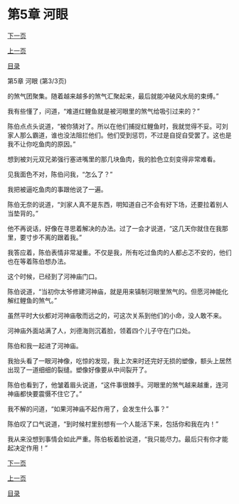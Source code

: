 <h1>第5章    河眼</h1>
            <div><p><a href="./15_%E7%AC%AC6%E7%AB%A0_%E8%A1%80%E6%89%8B%E5%8D%B0.md">下一页</a></p><p><a href="./13_%E7%AC%AC5%E7%AB%A0_%E6%B2%B3%E7%9C%BC.md">上一页</a></p><p><a href="../">目录</a></p></div>
            <div><p>第5章    河眼 (第3/3页)</p><p>的煞气团聚集。随着越来越多的煞气汇聚起来，最后就能冲破风水局的束缚。”</p><p>我有些懂了，问道，“难道红鲤鱼就是被河眼里的煞气给吸引过来的？”</p><p>陈伯点点头说道，“被你猜对了。所以在他们捕捉红鲤鱼时，我就觉得不妥。可刘家人那么霸道，谁也没法阻拦他们。他们受到惩罚，不过是自捉自受罢了。这也是我不让你吃鱼肉的原因。”</p><p>想到被刘元双兄弟强行塞进嘴里的那几块鱼肉，我的脸色立刻变得非常难看。</p><p>见我面色不对，陈伯问我，“怎么了？”</p><p>我把被逼吃鱼肉的事跟他说了一遍。</p><p>陈伯无奈的说道，“刘家人真不是东西，明知道自己不会有好下场，还要拉着别人当垫背的。”</p><p>他不再说话，好像在寻思着解决的办法。过了一会才说道，“这几天你就住在我那里，要寸步不离的跟着我。”</p><p>我答应着，陈伯表情非常凝重。不仅是我，所有吃过鱼肉的人都忐忑不安的，他们也在等着陈伯想办法。</p><p>这个时候，已经到了河神庙门口。</p><p>陈伯说道，“当初你太爷修建河神庙，就是用来镇制河眼里煞气的。但愿河神能化解红鲤鱼的煞气。”</p><p>虽然平时大伙都对河神庙敬而远之的，可这次关系到他们的小命，没人敢不来。</p><p>河神庙外面站满了人，刘德海则沉着脸，领着四个儿子守在门口处。</p><p>陈伯和我一起进了河神庙。</p><p>我抬头看了一眼河神像，吃惊的发现，我上次来时还完好无损的塑像，额头上居然出现了一道细细的裂缝。塑像好像要从中间裂开了。</p><p>陈伯也看到了，他皱着眉头说道，“这件事很棘手。河眼里的煞气越来越重，连河神庙都快要震慑不住它了。”</p><p>我不解的问道，“如果河神庙不起作用了，会发生什么事？”</p><p>陈伯叹了口气说道，“到时候村里别想有一个人能活下来，包括你和我在内！”</p><p>我从来没想到事情会如此严重。陈伯板着脸说道，“我只能尽力。最后只有你才能起决定作用！”</p></div>
            <div><p><a href="./15_%E7%AC%AC6%E7%AB%A0_%E8%A1%80%E6%89%8B%E5%8D%B0.md">下一页</a></p><p><a href="./13_%E7%AC%AC5%E7%AB%A0_%E6%B2%B3%E7%9C%BC.md">上一页</a></p><p><a href="../">目录</a></p></div>